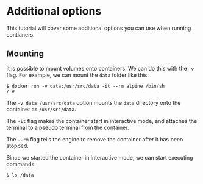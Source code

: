 # Additional options

This tutorial will cover some additional options you can use when running contianers.

## Mounting

It is possible to mount volumes onto containers.
We can do this with the `-v` flag.
For example,
we can mount the `data` folder like this:

```
$ docker run -v data:/usr/src/data -it --rm alpine /bin/sh
/ #
```

The `-v data:/usr/src/data` option mounts the `data` directory onto the container as `/usr/src/data`.

The `-it` flag makes the container start in interactive mode,
and attaches the terminal to a pseudo terminal from the container.

The `--rm` flag tells the engine to remove the container after it has been stopped.

Since we started the container in interactive mode,
we can start executing commands.

```
$ ls /data
```
